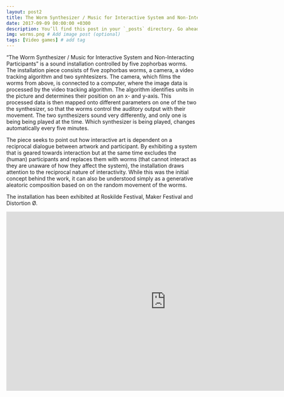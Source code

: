 ```yaml
---
layout: post2
title: The Worm Synthesizer / Music for Interactive System and Non-Interacting Participants - Art installation
date: 2017-09-09 00:00:00 +0300
description: You’ll find this post in your `_posts` directory. Go ahead and edit it and re-build the site to see your changes. # Add post description (optional)
img: worms.png # Add image post (optional)
tags: [Video games] # add tag
---
```


“The Worm Synthesizer / Music for Interactive System and Non-Interacting Participants” is a sound installation controlled by five zophorbas worms. The installation piece consists of five zophorbas worms, a camera, a video tracking algorithm and two synhtesizers. The camera, which films the worms from above, is connected to a computer, where the image data is processed by the video tracking algorithm. The algorithm identifies units in the picture and determines their position on an x- and y-axis. This processed data is then mapped onto different parameters on one of the two the synthesizer, so that the worms control the auditory output with their movement. The two synthesizers sound very differently, and only one is being being played at the time. Which synthesizer is being played, changes automatically every five minutes.

The piece seeks to point out how interactive art is dependent on a reciprocal dialogue between artwork and participant. By exhibiting a system that is geared towards interaction but at the same time excludes the (human) participants and replaces them with worms (that cannot interact as they are unaware of how they affect the system), the installation draws attention to the reciprocal nature of interactivity. While this was the initial concept behind the work, it can also be understood simply as a generative aleatoric composition based on on the random movement of the worms.

The installation has been exhibited at Roskilde Festival, Maker Festival and Distortion Ø.

<iframe src="https://player.vimeo.com/video/255625696" width="840" height="472.5" frameborder="0" webkitallowfullscreen mozallowfullscreen allowfullscreen></iframe>

